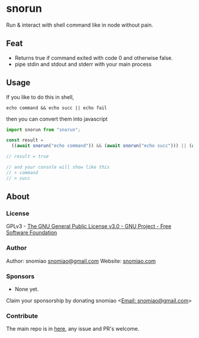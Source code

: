 # snorun

Run & interact with shell command like in node without pain.

## Feat

- Returns true if command exited with code 0 and otherwise false.
- pipe stdin and stdout and stderr with your main process

## Usage

If you like to do this in shell,

```shell
echo command && echo succ || echo fail
```

then you can convert them into javascript

```javascript
import snorun from "snorun";

const result =
  ((await snorun("echo command")) && (await snorun("echo succ"))) || (await snorun("echo fail"));

// result = true

// and your console will show like this
// > command
// > succ
```

## About

### License

GPLv3 - [The GNU General Public License v3.0 - GNU Project - Free Software Foundation](https://www.gnu.org/licenses/gpl-3.0.en.html)

### Author

Author: snomiao <snomiao@gmail.com>
Website: [snomiao.com](https://snomiao.com)

### Sponsors

- None yet.

Claim your sponsorship by donating snomiao <[Email: snomiao@gmail.com](mailto:snomiao@gmail.com)>

### Contribute

The main repo is in [here](https://github.com/snomiao/snorun#readme), any issue and PR's welcome.
